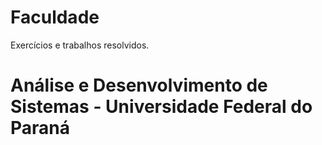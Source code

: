 # Faculdade
Exercícios e trabalhos resolvidos. 
# Análise e Desenvolvimento de Sistemas - Universidade Federal do Paraná
